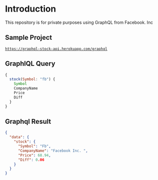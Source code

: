 # Introduction
This repository is for private purposes using GraphQL from Facebook. Inc  

## Sample Project

<code>https://graphql-stock-api.herokuapp.com/graphql</code>


## GraphlQL Query
```javascript
{
  stock(Symbol: "fb") {
    Symbol
    CompanyName
    Price
    Diff
  }
}

```


## Graphql Result
```json
{
  "data": {
    "stock": {
      "Symbol": "Fb",
      "CompanyName": "Facebook Inc. ",
      "Price": 68.94,
      "Diff": 0.06
    }
  }
}
```
